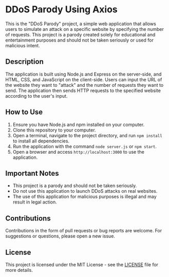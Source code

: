 # DDoS Parody Using Axios

This is the "DDoS Parody" project, a simple web application that allows users to simulate an attack on a specific website by specifying the number of requests. This project is a parody created solely for educational and entertainment purposes and should not be taken seriously or used for malicious intent.

## Description

The application is built using Node.js and Express on the server-side, and HTML, CSS, and JavaScript on the client-side. Users can input the URL of the website they want to "attack" and the number of requests they want to send. The application then sends HTTP requests to the specified website according to the user's input.

## How to Use

1. Ensure you have Node.js and npm installed on your computer.
2. Clone this repository to your computer.
3. Open a terminal, navigate to the project directory, and run `npm install` to install all dependencies.
4. Run the application with the command `node server.js` or `npm start`.
5. Open a browser and access `http://localhost:3000` to use the application.

## Important Notes

- This project is a parody and should not be taken seriously.
- Do not use this application to launch DDoS attacks on real websites.
- The use of this application for malicious purposes is illegal and may result in legal action.

## Contributions

Contributions in the form of pull requests or bug reports are welcome. For suggestions or questions, please open a new issue.

## License

This project is licensed under the MIT License - see the [LICENSE](LICENSE) file for more details.
